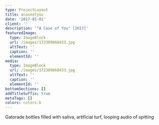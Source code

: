 ```yaml
---
type: ProjectLayout
title: acaseofyou
date: '2017-01-01'
client: ''
description: '"A Case of You" [2017]'
featuredImage:
  type: ImageBlock
  url: /images/172309860433.jpg
  altText: ''
  caption: ''
  elementId: ''
media:
  type: ImageBlock
  url: /images/172309860433.jpg
  altText: ''
  caption: ''
  elementId: ''
bottomSections: []
addTitleSuffix: true
metaTags: []
colors: colors-b
---
```

Gatorade bottles filled with saliva, artificial turf, looping audio of spitting
